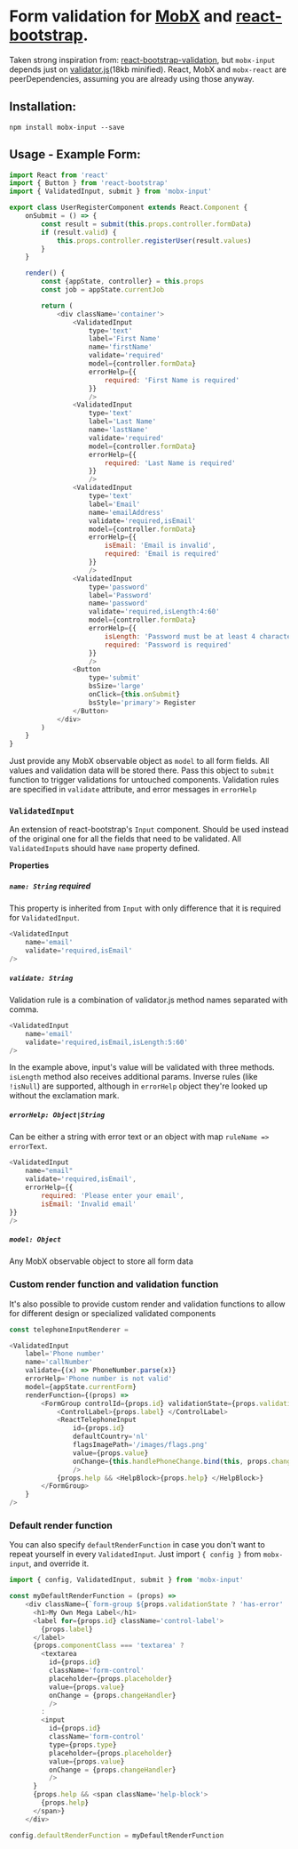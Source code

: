 # Form validation for [MobX](https://github.com/mobxjs/mobx) and [react-bootstrap](http://react-bootstrap.github.io/).

Taken strong inspiration from: [react-bootstrap-validation](https://github.com/heilhead/react-bootstrap-validation), but `mobx-input` depends just on [validator.js](https://github.com/chriso/validator.js/)(18kb minified). React, MobX and `mobx-react` are peerDependencies, assuming you are already using those anyway.

## Installation:

`npm install mobx-input --save`

## Usage - Example Form:

```js
import React from 'react'
import { Button } from 'react-bootstrap'
import { ValidatedInput, submit } from 'mobx-input'

export class UserRegisterComponent extends React.Component {
	onSubmit = () => {
		const result = submit(this.props.controller.formData)
		if (result.valid) {
			this.props.controller.registerUser(result.values)
		}
	}

	render() {
		const {appState, controller} = this.props
		const job = appState.currentJob

		return (
			<div className='container'>
				<ValidatedInput
					type='text'
					label='First Name'
					name='firstName'
					validate='required'
					model={controller.formData}
					errorHelp={{
						required: 'First Name is required'
					}}
					/>
				<ValidatedInput
					type='text'
					label='Last Name'
					name='lastName'
					validate='required'
					model={controller.formData}
					errorHelp={{
						required: 'Last Name is required'
					}}
					/>
				<ValidatedInput
					type='text'
					label='Email'
					name='emailAddress'
					validate='required,isEmail'
					model={controller.formData}
					errorHelp={{
						isEmail: 'Email is invalid',
						required: 'Email is required'
					}}
					/>
				<ValidatedInput
					type='password'
					label='Password'
					name='password'
					validate='required,isLength:4:60'
					model={controller.formData}
					errorHelp={{
						isLength: 'Password must be at least 4 characters long',
						required: 'Password is required'
					}}
					/>
				<Button
					type='submit'
					bsSize='large'
					onClick={this.onSubmit}
					bsStyle='primary'> Register
				</Button>
			</div>
		)
	}
}
```

Just provide any MobX observable object as `model` to all form fields. All values and validation data will be stored there. Pass this object to `submit` function to trigger validations for untouched components. Validation rules are specified in `validate` attribute, and error messages in `errorHelp`

### `ValidatedInput`

An extension of react-bootstrap's `Input` component. Should be used instead of the original one for all the fields that need to be validated. All `ValidatedInput`s should have `name` property defined.

**Properties**

##### `name: String` **required**
This property is inherited from `Input` with only difference that it is required for `ValidatedInput`.

```js
<ValidatedInput
	name='email'
	validate='required,isEmail'
/>
```

##### `validate: String`

Validation rule is a combination of validator.js method names separated with comma.
```js
<ValidatedInput
	name='email'
	validate='required,isEmail,isLength:5:60'
/>
```
In the example above, input's value will be validated with three methods. `isLength` method also receives additional params. Inverse rules (like `!isNull`) are supported, although in `errorHelp` object they're looked up without the exclamation mark.

##### `errorHelp: Object|String`
Can be either a string with error text or an object with map `ruleName => errorText`.
```js
<ValidatedInput
	name="email"
	validate='required,isEmail',
	errorHelp={{
		required: 'Please enter your email',
		isEmail: 'Invalid email'
}}
/>
```

##### `model: Object`
Any MobX observable object to store all form data

### Custom render function and validation function
It's also possible to provide custom render and validation functions to allow for different design or specialized validated components
```js
const telephoneInputRenderer =

<ValidatedInput
	label='Phone number'
	name='callNumber'
	validate={(x) => PhoneNumber.parse(x)}
	errorHelp='Phone number is not valid'
	model={appState.currentForm}
	renderFunction={(props) =>
		<FormGroup controlId={props.id} validationState={props.validationState} >
			<ControlLabel>{props.label} </ControlLabel>
			<ReactTelephoneInput
				id={props.id}
				defaultCountry='nl'
				flagsImagePath='/images/flags.png'
				value={props.value}
				onChange={this.handlePhoneChange.bind(this, props.changeHandler)}
				/>
			{props.help && <HelpBlock>{props.help} </HelpBlock>}
		</FormGroup>
	}
/>
```

### Default render function

You can also specify `defaultRenderFunction` in case you don't want to repeat yourself in every `ValidatedInput`. Just import `{ config }` from `mobx-input`, and override it.

```js
import { config, ValidatedInput, submit } from 'mobx-input'

const myDefaultRenderFunction = (props) =>
    <div className={`form-group ${props.validationState ? 'has-error' : ''}`}>
      <h1>My Own Mega Label</h1>
      <label for={props.id} className='control-label'>
        {props.label}
      </label>
      {props.componentClass === 'textarea' ?
        <textarea
          id={props.id}
          className='form-control'
          placeholder={props.placeholder}
          value={props.value}
          onChange = {props.changeHandler}
          />
        :
        <input
          id={props.id}
          className='form-control'
          type={props.type}
          placeholder={props.placeholder}
          value={props.value}
          onChange = {props.changeHandler}
          />
      }
      {props.help && <span className='help-block'>
        {props.help}
      </span>}
    </div>

config.defaultRenderFunction = myDefaultRenderFunction
```
